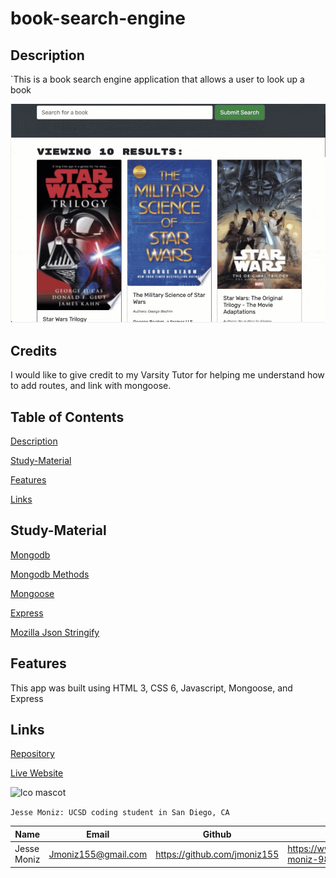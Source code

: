 # book-search-engine

## Description
`This is a book search engine application that allows a user to look up a book

![](image/booksearch.jpg)


## Credits

I would like to give credit to my Varsity Tutor for helping me understand how to add routes, and link with mongoose.

## Table of Contents

[Description](#description)

[Study-Material](#Study-Material)

[Features](#features)

[Links](#links)


## Study-Material

[Mongodb](https://www.mongodb.com/)

[Mongodb Methods](https://docs.mongodb.com/mongodb-shell/reference/methods/)

[Mongoose](https://mongoosejs.com/docs/5.x/docs/models.html)

[Express](https://expressjs.com/en/starter/hello-world.html)

[Mozilla Json Stringify](https://developer.mozilla.org/en-US/docs/Web/JavaScript/Reference/Global_Objects/JSON/stringify)


## Features

This app was built using HTML 3, CSS 6, Javascript, Mongoose, and Express

## Links

[Repository](https://github.com/jmoniz155/book-search-engine)

[Live Website](https://jmoniz155.github.io/book-search-engine/)






![lco mascot](https://learncodeonline.in/mascot.png)

`Jesse Moniz: UCSD coding student in San Diego, CA`


| Name          | Email                 | Github                        | Linkedin                                              |
| ------------- | --------------------- | ----------------------------- | ----------------------------------------------------- |
| Jesse Moniz   | Jmoniz155@gmail.com   | https://github.com/jmoniz155  | https://www.linkedin.com/in/jesse-moniz-98693621a/    |